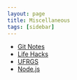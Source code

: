 ```yaml
---
layout: page
title: Miscellaneous
tags: [sidebar]
---
```


- [Git Notes](/miscellaneous/git-notes/)
- [Life Hacks](/miscellaneous/life-hacks/)
- [UFRGS](/miscellaneous/ufrgs/)
- [Node.js](/miscellaneous/nodejs/)
